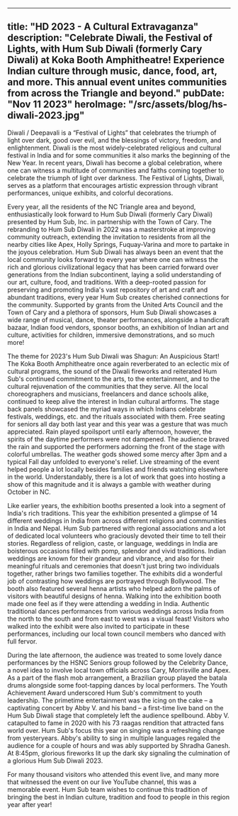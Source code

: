 
---
title: "HD 2023 - A Cultural Extravaganza"
description: "Celebrate Diwali, the Festival of Lights, with Hum Sub Diwali (formerly Cary Diwali) at Koka Booth Amphitheatre! Experience Indian culture through music, dance, food, art, and more. This annual event unites communities from across the Triangle and beyond."
pubDate: "Nov 11 2023"
heroImage: "/src/assets/blog/hs-diwali-2023.jpg"
---

Diwali / Deepavali is a “Festival of Lights” that celebrates the triumph of light over dark, good over evil, and the blessings of victory, freedom, and enlightenment. Diwali is the most widely-celebrated religious and cultural festival in India and for some communities it also marks the beginning of the New Year.  In recent years, Diwali has become a global celebration, where one can witness a multitude of communities and faiths coming together to celebrate the triumph of light over darkness. The Festival of Lights, Diwali, serves as a platform that encourages artistic expression through vibrant performances, unique exhibits, and colorful decorations.


Every year, all the residents of the NC Triangle area and beyond, enthusiastically look forward to Hum Sub Diwali (formerly Cary Diwali) presented by Hum Sub, Inc. in partnership with the Town of Cary.  The rebranding to Hum Sub Diwali in 2022 was a masterstroke at improving community outreach, extending the invitation to residents from all the nearby cities like Apex, Holly Springs, Fuquay-Varina and more to partake in the joyous celebration.  Hum Sub Diwali has always been an event that the local community looks forward to every year where one can witness the rich and glorious civilizational legacy that has been carried forward over generations from the Indian subcontinent, laying a solid understanding of our art, culture, food, and traditions.  With a deep-rooted passion for preserving and promoting India's vast repository of art and craft and abundant traditions, every year Hum Sub creates cherished connections for the community.  Supported by grants from the United Arts Council and the Town of Cary and a plethora of sponsors, Hum Sub Diwali showcases a wide range of musical, dance, theater performances, alongside a handicraft bazaar, Indian food vendors, sponsor booths, an exhibition of Indian art and culture, activities for children, immersive demonstrations, and so much more!

The theme for 2023's Hum Sub Diwali was Shagun: An Auspicious Start!  The Koka Booth Amphitheatre once again reverberated to an eclectic mix of cultural programs, the sound of the Diwali fireworks and reiterated Hum Sub's continued commitment to the arts, to the entertainment, and to the cultural rejuvenation of the communities that they serve. All the local choreographers and musicians, freelancers and dance schools alike, continued to keep alive the interest in Indian cultural artforms. The stage back panels showcased the myriad ways in which Indians celebrate festivals, weddings, etc. and the rituals associated with them.  Free seating for seniors all day both last year and this year was a gesture that was much appreciated. Rain played spoilsport until early afternoon, however, the spirits of the daytime performers were not dampened. The audience braved the rain and supported the performers adorning the front of the stage with colorful umbrellas. The weather gods showed some mercy after 3pm and a typical Fall day unfolded to everyone's relief. Live streaming of the event helped people a lot locally besides families and friends watching elsewhere in the world. Understandably, there is a lot of work that goes into hosting a show of this magnitude and it is always a gamble with weather during October in NC.

Like earlier years, the exhibition booths presented a look into a segment of India's rich traditions. This year the exhibition presented a glimpse of 14 different weddings in India from across different religions and communities in India and Nepal.  Hum Sub partnered with regional associations and a lot of dedicated local volunteers who graciously devoted their time to tell their stories.  Regardless of religion, caste, or language, weddings in India are boisterous occasions filled with pomp, splendor and vivid traditions.  Indian weddings are known for their grandeur and vibrance, and also for their meaningful rituals and ceremonies that doesn't just bring two individuals together, rather brings two families together.  The exhibits did a wonderful job of contrasting how weddings are portrayed through Bollywood.  The booth also featured several henna artists who helped adorn the palms of visitors with beautiful designs of henna.  Walking into the exhibition booth made one feel as if they were attending a wedding in India.  Authentic traditional dances performances from various weddings across India from the north to the south and from east to west was a visual feast! Visitors who walked into the exhibit were also invited to participate in these performances, including our local town council members who danced with full fervor.


During the late afternoon, the audience was treated to some lovely dance performances by the HSNC Seniors group followed by the Celebrity Dance, a novel idea to involve local town officials across Cary, Morrisville and Apex.  As a part of the flash mob arrangement, a Brazilian group played the batala drums alongside some foot-tapping dances by local performers.  The Youth Achievement Award underscored Hum Sub's commitment to youth leadership.  The primetime entertainment was the icing on the cake – a captivating concert by Abby V. and his band – a first-time live band on the Hum Sub Diwali stage that completely left the audience spellbound.  Abby V. catapulted to fame in 2020 with his 73 raagas rendition that attracted fans world over.  Hum Sub's focus this year on singing was a refreshing change from yesteryears.  Abby's ability to sing in multiple languages regaled the audience for a couple of hours and was ably supported by Shradha Ganesh.  At 8:45pm, glorious fireworks lit up the dark sky signaling the culmination of a glorious Hum Sub Diwali 2023.

For many thousand visitors who attended this event live, and many more that witnessed the event on our live YouTube channel, this was a memorable event. Hum Sub team wishes to continue this tradition of bringing the best in Indian culture, tradition and food to people in this region year after year!